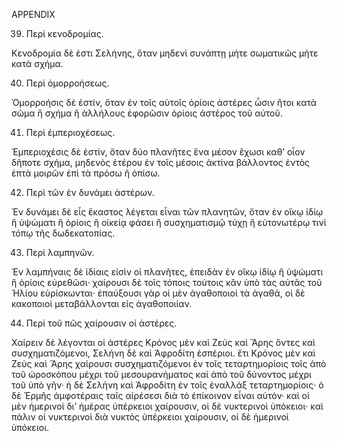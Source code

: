 APPENDIX

39. Περὶ κενοδρομίας.

Κενοδρομία δὲ ἐστι Σελήνης, ὅταν μηδενὶ συνάπτῃ μήτε σωματικῶς μήτε κατὰ σχήμα.

40. Περὶ ὁμορροήσεως.

Ὁμορροήσις δὲ ἐστίν, ὅταν ἐν τοῖς αὐτοῖς ὁρίοις ἀστέρες ὦσιν ἢτοι κατὰ σῶμα ἢ σχήμα ἢ ἀλλήλους ἐφορῶσιν ὁρίοις ἀστέρος τοῦ αὐτοῦ.

41. Περὶ ἐμπεριοχέσεως.

Ἐμπεριοχέσις δὲ ἐστίν, ὅταν δύο πλανῆτες ἕνα μέσον ἔχωσι καθ’ οἷον δῆποτε σχήμα, μηδενὸς ἑτέρου ἐν τοῖς μέσοις ἀκτίνα βάλλοντος ἐντὸς ἑπτὰ μοιρῶν ἐπὶ τὰ πρόσω ἢ ὀπίσω.

42. Περὶ τῶν ἐν δυνάμει ἀστέρων.

Ἐν δυνάμει δὲ εἷς ἕκαστος λέγεται εἶναι τῶν πλανητῶν, ὅταν ἐν οἴκῳ ἰδίῳ ἢ ὑψώματι ἢ ὁρίοις ἢ οἰκείᾳ φάσει ἢ συσχηματισμῷ τύχῃ ἢ εὐτονωτέρῳ τινὶ τόπῳ τῆς δωδεκατοπίας.

43. Περὶ λαμπηνῶν.

Ἐν λαμπήναις δὲ ἰδίαις εἰσὶν οἱ πλανῆτες, ἐπειδὰν ἐν οἴκῳ ἰδίῳ ἢ ὑψώματι ἢ ὁρίοις εὑρεθῶσι· χαίρουσι δὲ τοῖς τόποις τούτοις κἂν ὑπὸ τὰς αὐτᾶς τοῦ Ἡλίου εὑρίσκωνται· ἐπαύξουσι γὰρ οἱ μὲν ἀγαθοποιοὶ τὰ ἀγαθά, οἱ δὲ κακοποιοὶ μεταβάλλονται εἰς ἀγαθοποιίαν.

44. Περὶ τοῦ πῶς χαίρουσιν οἱ ἀστέρες.

Χαίρειν δὲ λέγονται οἱ ἀστέρες Κρόνος μὲν καὶ Ζεὺς καὶ Ἄρης ὄντες καὶ συσχηματιζόμενοι, Σελήνη δὲ καὶ Ἀφροδίτη ἑσπέριοι. ἔτι Κρόνος μὲν καὶ Ζεὺς καὶ Ἄρης χαίρουσι συσχηματιζόμενοι ἐν τοῖς τεταρτημορίοις τοῖς ἀπὸ τοῦ ὡροσκόπου μέχρι τοῦ μεσουρανήματος καὶ ἀπὸ τοῦ δύνοντος μέχρι τοῦ ὑπὸ γῆν· ἡ δὲ Σελήνη καὶ Ἀφροδίτη ἐν τοῖς ἐναλλάξ τεταρτημορίοις· ὁ δὲ Ἑρμῆς ἀμφοτέραις ταῖς αἱρέσεσι διὰ τὸ ἐπίκοινον εἶναι αὐτόν· καὶ οἱ μὲν ἡμερινοὶ δι’ ἡμέρας ὑπέρκειοι χαίρουσιν, οἱ δὲ νυκτερινοὶ ὑπόκειοι· καὶ πάλιν οἱ νυκτερινοὶ διὰ νυκτός ὑπέρκειοι χαίρουσιν, οἱ δὲ ἡμερινοὶ ὑπόκειοι.